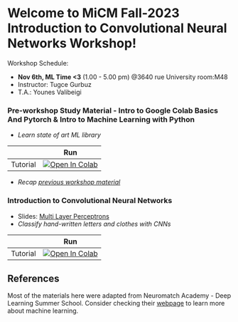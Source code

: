 # Welcome to MiCM Fall-2023 Introduction to Convolutional Neural Networks Workshop!

Workshop Schedule:
* **Nov 6th, ML Time <3** (1.00 - 5.00 pm) @3640 rue University room:M48
* Instructor: Tugce Gurbuz
* T.A.: Younes Valibeigi

### Pre-workshop Study Material - Intro to Google Colab Basics And Pytorch & Intro to Machine Learning with Python
* *Learn state of art ML library*

|   | Run |
| - | --- |
| Tutorial | [![Open In Colab](https://colab.research.google.com/assets/colab-badge.svg)]([https://colab.research.google.com/github/tugcegurbuz/MiCM-Summer23-Intro-to-ML-with-Python/blob/main/tutorials/0_Introduction_to_Google_Colab_Basics_and_Pytorch.ipynb](https://colab.research.google.com/drive/1YDO7bxN4cdKsLvxes7KRuy804EcoyB2u?usp=sharing)) |)

* *Recap [previous workshop material](https://github.com/tugcegurbuz/MiCM-Summer23-Intro-to-ML-with-Python)*


### Introduction to Convolutional Neural Networks
* Slides: [Multi Layer Perceptrons](https://github.com/tugcegurbuz/MiCM-Summer23-Intro-to-ML-with-Python/blob/main/lectures/1_Multi%20Layer%20Perceptrons.pdf)
* *Classify hand-written letters and clothes with CNNs*

|   | Run |
| - | --- |
| Tutorial | [![Open In Colab](https://colab.research.google.com/assets/colab-badge.svg)](https://colab.research.google.com/drive/1iJ-4KhxIqx8kdRxstHLb2FyELldGKc9Q?usp=sharing) |)



## References

Most of the materials here were adapted from Neuromatch Academy - Deep Learning Summer School. Consider checking their [webpage](https://deeplearning.neuromatch.io/tutorials/intro.html) to learn more about machine learning.
